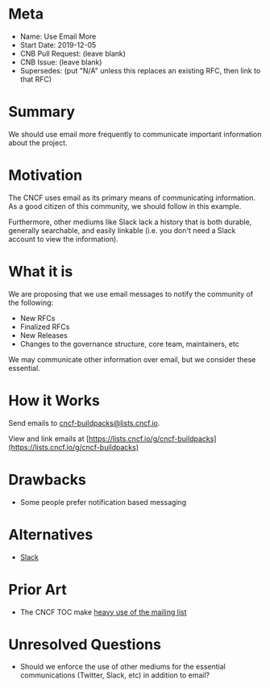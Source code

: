 # Meta
[meta]: #meta
- Name: Use Email More
- Start Date: 2019-12-05
- CNB Pull Request: (leave blank)
- CNB Issue: (leave blank)
- Supersedes: (put "N/A" unless this replaces an existing RFC, then link to that RFC)

# Summary
[summary]: #summary

We should use email more frequently to communicate important information about the project.

# Motivation
[motivation]: #motivation

The CNCF uses email as its primary means of communicating information. As a good citizen of this community, we should follow in this example.

Furthermore, other mediums like Slack lack a history that is both durable, generally searchable, and easily linkable (i.e. you don't need a Slack account to view the information).

# What it is
[what-it-is]: #what-it-is

We are proposing that we use email messages to notify the community of the following:

- New RFCs
- Finalized RFCs
- New Releases
- Changes to the governance structure, core team, maintainers, etc

We may communicate other information over email, but we consider these essential.

# How it Works
[how-it-works]: #how-it-works

Send emails to [cncf-buildpacks@lists.cncf.io](mailto:cncf-buildpacks@lists.cncf.io).

View and link emails at [https://lists.cncf.io/g/cncf-buildpacks](https://lists.cncf.io/g/cncf-buildpacks)

# Drawbacks
[drawbacks]: #drawbacks

- Some people prefer notification based messaging

# Alternatives
[alternatives]: #alternatives

- [Slack](slack.buildpacks.io)

# Prior Art
[prior-art]: #prior-art

- The CNCF TOC make [heavy use of the mailing list](https://lists.cncf.io/g/cncf-toc)

# Unresolved Questions
[unresolved-questions]: #unresolved-questions

- Should we enforce the use of other mediums for the essential communications (Twitter, Slack, etc) in addition to email?
